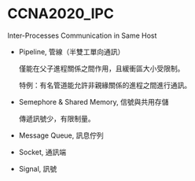 # CCNA2020_IPC
Inter-Processes Communication in Same Host

* Pipeline, 管線（半雙工單向通訊）

  僅能在父子進程關係之間作用，且緩衝區大小受限制。
  
  特例：有名管道能允許非親緣關係的進程之間進行通訊。

* Semephore & Shared Memory, 信號與共用存儲

  傳遞訊號少，有限制量。
  
* Message Queue, 訊息佇列

* Socket, 通訊端

* Signal, 訊號
